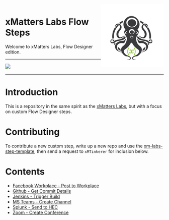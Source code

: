 <img src="media/_Final_xM_Octo-Logo-01.png" width="200" height="200" align="right">

# xMatters Labs Flow Steps
Welcome to xMatters Labs, Flow Designer edition. 


---------

<kbd>
  <img src="https://github.com/xmatters/xMatters-Labs/raw/master/media/disclaimer.png">
</kbd>

---------

# Introduction
This is a repository in the same spirit as the [xMatters Labs](https://github.com/xmatters/xMatters-Labs), but with a focus on custom Flow Designer steps. 

# Contributing
To contribute a new custom step, write up a new repo and use the [xm-labs-step-template](https://github.com/xmatters/xm-labs-step-template), then send a request to `xMTinkerer` for inclusion below. 

# Contents

* [Facebook Workplace - Post to Workplace](https://github.com/xmatters/xm-labs-step-workplace-post)
* [Github - Get Commit Details](https://github.com/xmatters/xm-labs-steps-github)
* [Jenkins - Trigger Build](https://github.com/xmatters/xm-labs-steps-jenkins)
* [MS Teams - Create Channel](https://github.com/xmatters/xm-labs-step-msteam-channels)
* [Splunk - Send to HEC](https://github.com/xmatters/xm-labs-step-splunk)
* [Zoom - Create Conference](https://github.com/xmatters/xm-labs-steps-zoom)




